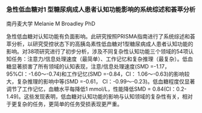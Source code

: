 ### 急性低血糖对1 型糖尿病成人患者认知功能影响的系统综述和荟萃分析

南丹麦大学 Melanie M Broadley PhD



急性低血糖对认知功能有负面影响。此研究按照PRISMA指南进行了系统综述和荟萃分析，以研究受控状态下的高胰岛素性低血糖对1型糖尿病成人患者认知功能的影响。对38项研究进行了初步分析，涉及不同复杂性认知功能三个领域的54项认知任务：注意力/信息处理速度（最简单）、工作记忆和复杂推理（最复杂）。低血糖显著损害了所有领域的认知表现，注意/信息处理速度(SMD =-1.17，95%CI：-1.60～-0.74)和工作记忆(SMD =-0.84，CI： 1.06～-0.63)的影响较大，复杂推理的影响中等(SMD =-0.61， CI：-0.99～-0.23)。低血糖程度仅显著调节了工作记忆，血糖水平每降低1 mmol/L，性能降低SMD = 0.84(CI：0.2-1.49)。这些发现表明，低血糖对认知功能的影响与认知领域的复杂性有关，相对于更复杂的任务，更简单的任务受损表现更严重。